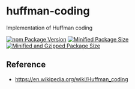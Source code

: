 # huffman-coding

Implementation of Huffman coding

[![npm Package Version](https://img.shields.io/npm/v/huffman-coding)](https://www.npmjs.com/package/huffman-coding)
[![Minified Package Size](https://img.shields.io/bundlephobia/min/huffman-coding)](https://bundlephobia.com/package/huffman-coding)
[![Minified and Gzipped Package Size](https://img.shields.io/bundlephobia/minzip/huffman-coding)](https://bundlephobia.com/package/huffman-coding)

## Reference

- https://en.wikipedia.org/wiki/Huffman_coding
